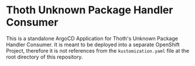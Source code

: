 # Thoth Unknown Package Handler Consumer

This is a standalone ArgoCD Application for Thoth's Unknown Package Handler Consumer. It is meant to be deployed into a separate OpenShift
Project, therefore it is not references from the `kustomization.yaml` file at the root directory of this
repository.
